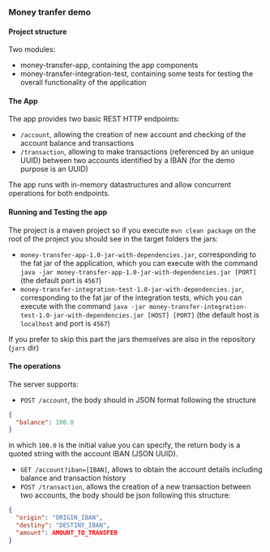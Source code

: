 ### Money tranfer demo
#### Project structure
Two modules:
* money-transfer-app, containing the app components
* money-transfer-integration-test, containing some tests for testing the overall functionality of the application

#### The App
The app provides two basic REST HTTP endpoints:
* `/account`, allowing the creation of new account and checking of the account balance and transactions
* `/transaction`, allowing to make transactions (referenced by an unique UUID) between two accounts identified by a IBAN (for the demo purpose is an UUID)

The app runs with in-memory datastructures and allow concurrent operations for both endpoints.

#### Running and Testing the app
The project is a maven project so if you execute `mvn clean package` on the root of the project you should see in the target folders the jars:
* `money-transfer-app-1.0-jar-with-dependencies.jar`, corresponding to the fat jar of the application, which you can
 execute with the command `java -jar money-transfer-app-1.0-jar-with-dependencies.jar [PORT]` (the default port is `4567`)
* `money-transfer-integration-test-1.0-jar-with-dependencies.jar`, corresponding to the fat jar of the integration tests, which you can
 execute with the command `java -jar money-transfer-integration-test-1.0-jar-with-dependencies.jar [HOST] [PORT]` (the default host is `localhost` and port is `4567`)

If you prefer to skip this part the jars themselves are also in the repository (`jars` dir)

#### The operations
The server supports:
* `POST /account`, the body should in JSON format following the structure
```json
{
  "balance": 100.0
}
```
in which `100.0` is the initial value you can specify, the return body is a quoted string with the account IBAN (JSON UUID).
* `GET /account?iban=[IBAN]`, allows to obtain the account details including balance and transaction history
* `POST /transaction`, allows the creation of a new transaction between two accounts, the body should be json following this structure:
```json
{
  "origin": "ORIGIN_IBAN",
  "destiny": "DESTINY_IBAN",
  "amount": AMOUNT_TO_TRANSFER
}
```